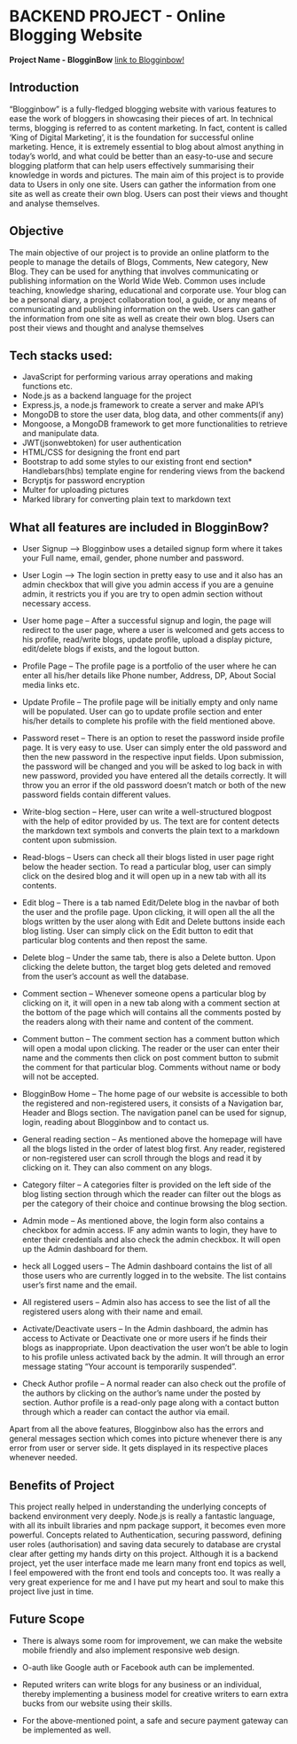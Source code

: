 # BACKEND PROJECT - Online Blogging Website



**Project Name - BlogginBow** [link to Blogginbow!](https://blog-website-akx.herokuapp.com/)

## Introduction 

“Blogginbow” is a fully-fledged blogging website with various features to ease the work of 
bloggers in showcasing their pieces of art. In technical terms, blogging is referred to as content marketing. In fact, content is called ‘King of Digital Marketing’, it is the foundation 
for successful online marketing. Hence, it is extremely essential to blog about almost 
anything in today’s world, and what could be better than an easy-to-use and secure 
blogging platform that can help users effectively summarising their knowledge in words and 
pictures. The main aim of this project is to provide data to Users in only one site. Users can 
gather the information from one site as well as create their own blog. Users can post their 
views and thought and analyse themselves.


## Objective

The main objective of our project is to provide an online platform to the people to manage 
the details of Blogs, Comments, New category, New Blog. They can be used for anything 
that involves communicating or publishing information on the World Wide Web. Common 
uses include teaching, knowledge sharing, educational and corporate use. Your blog can be 
a personal diary, a project collaboration tool, a guide, or any means of communicating and 
publishing information on the web. Users can gather the information from one site as well 
as create their own blog. Users can post their views and thought and analyse themselves


## Tech stacks used:

* JavaScript for performing various array operations and making functions etc.
* Node.js as a backend language for the project
* Express.js, a node.js framework to create a server and make API’s
* MongoDB to store the user data, blog data, and other comments(if any)
* Mongoose, a MongoDB framework to get more functionalities to retrieve and 
manipulate data.
* JWT(jsonwebtoken) for user authentication
* HTML/CSS for designing the front end part
* Bootstrap to add some styles to our existing front end section* Handlebars(hbs) template engine for rendering views from the backend
* Bcryptjs for password encryption
* Multer for uploading pictures
* Marked library for converting plain text to markdown text


## What all features are included in BlogginBow?

* User Signup –> Blogginbow uses a detailed signup form where it takes your Full 
name, email, gender, phone number and password.

* User Login –> The login section in pretty easy to use and it also has an admin 
checkbox that will give you admin access if you are a genuine admin, it restricts you 
if you are try to open admin section without necessary access.

* User home page – After a successful signup and login, the page will redirect to the 
user page, where a user is welcomed and gets access to his profile, read/write blogs, 
update profile, upload a display picture, edit/delete blogs if exists, and the logout 
button.

* Profile Page – The profile page is a portfolio of the user where he can enter all 
his/her details like Phone number, Address, DP, About Social media links etc.

* Update Profile – The profile page will be initially empty and only name will be 
populated. User can go to update profile section and enter his/her details to 
complete his profile with the field mentioned above.

* Password reset – There is an option to reset the password inside profile page. It is 
very easy to use. User can simply enter the old password and then the new password 
in the respective input fields. Upon submission, the password will be changed and 
you will be asked to log back in with new password, provided you have entered all 
the details correctly. It will throw you an error if the old password doesn’t match or 
both of the new password fields contain different values.

* Write-blog section – Here, user can write a well-structured blogpost with the 
help of editor provided by us. The text are for content detects the markdown text 
symbols and converts the plain text to a markdown content upon submission.

* Read-blogs – Users can check all their blogs listed in user page right below the 
header section. To read a particular blog, user can simply click on the desired blog 
and it will open up in a new tab with all its contents.

* Edit blog – There is a tab named Edit/Delete blog in the navbar of both the user 
and the profile page. Upon clicking, it will open all the all the blogs written by the 
user along with Edit and Delete buttons inside each blog listing. User can simply click 
on the Edit button to edit that particular blog contents and then repost the same.

* Delete blog – Under the same tab, there is also a Delete button. Upon clicking the 
delete button, the target blog gets deleted and removed from the user’s account as 
well the database.


* Comment section – Whenever someone opens a particular blog by clicking on it, 
it will open in a new tab along with a comment section at the bottom of the page 
which will contains all the comments posted by the readers along with their name 
and content of the comment.

* Comment button – The comment section has a comment button which will open 
a modal upon clicking. The reader or the user can enter their name and the 
comments then click on post comment button to submit the comment for that 
particular blog. Comments without name or body will not be accepted.

* BlogginBow Home – The home page of our website is accessible to both the 
registered and non-registered users, it consists of a Navigation bar, Header and Blogs 
section. The navigation panel can be used for signup, login, reading about 
Blogginbow and to contact us.

* General reading section – As mentioned above the homepage will have all the 
blogs listed in the order of latest blog first. Any reader, registered or non-registered user can scroll through the blogs and read it by clicking on it. They can also comment 
on any blogs.

* Category filter – A categories filter is provided on the left side of the blog listing 
section through which the reader can filter out the blogs as per the category of their 
choice and continue browsing the blog section.

* Admin mode – As mentioned above, the login form also contains a checkbox for 
admin access. IF any admin wants to login, they have to enter their credentials and 
also check the admin checkbox. It will open up the Admin dashboard for them.

* heck all Logged users – The Admin dashboard contains the list of all those users 
who are currently logged in to the website. The list contains user’s first name and 
the email.

* All registered users – Admin also has access to see the list of all the registered 
users along with their name and email.

* Activate/Deactivate users – In the Admin dashboard, the admin has access to 
Activate or Deactivate one or more users if he finds their blogs as inappropriate.
Upon deactivation the user won’t be able to login to his profile unless activated back 
by the admin. It will through an error message stating “Your account is temporarily 
suspended”.

* Check Author profile – A normal reader can also check out the profile of the 
authors by clicking on the author’s name under the posted by section. Author profile 
is a read-only page along with a contact button through which a reader can contact 
the author via email.

Apart from all the above features, Blogginbow also has the errors and general messages 
section which comes into picture whenever there is any error from user or server side. It 
gets displayed in its respective places whenever needed.

## Benefits of Project 

This project really helped in understanding the underlying concepts of backend environment 
very deeply. Node.js is really a fantastic language, with all its inbuilt libraries and npm 
package support, it becomes even more powerful. Concepts related to Authentication, 
securing password, defining user roles (authorisation) and saving data securely to database 
are crystal clear after getting my hands dirty on this project. Although it is a backend 
project, yet the user interface made me learn many front end topics as well, I feel 
empowered with the front end tools and concepts too. It was really a very great experience 
for me and I have put my heart and soul to make this project live just in time.


## Future Scope

* There is always some room for improvement, we can make the website mobile 
friendly and also implement responsive web design.

* O-auth like Google auth or Facebook auth can be implemented.

* Reputed writers can write blogs for any business or an individual, thereby 
implementing a business model for creative writers to earn extra bucks from our 
website using their skills.

* For the above-mentioned point,  a safe and secure payment gateway can be 
implemented as well.



